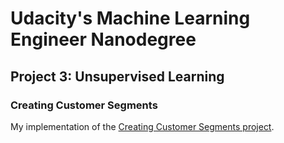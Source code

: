 # Udacity's Machine Learning Engineer Nanodegree
## Project 3: Unsupervised Learning
### Creating Customer Segments

My implementation of the [Creating Customer Segments project](https://github.com/udacity/machine-learning/tree/master/projects/customer_segments).
